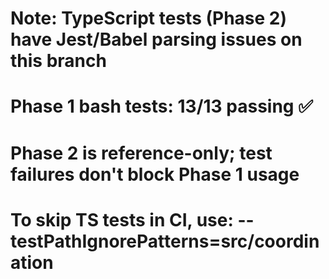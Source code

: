 
# Note: TypeScript tests (Phase 2) have Jest/Babel parsing issues on this branch
# Phase 1 bash tests: 13/13 passing ✅
# Phase 2 is reference-only; test failures don't block Phase 1 usage
# To skip TS tests in CI, use: --testPathIgnorePatterns=src/coordination

